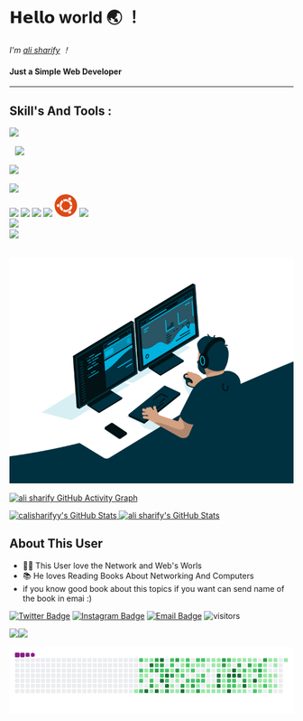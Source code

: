 # 𝗛𝗲𝗹𝗹𝗼 <b>world</b> 🌏 ！ 

*I'm [ali sharify](https://github.com/alisharify7) ！*

#### Just a Simple Web Developer  

---

## Skill's And Tools :
<div>
<code><img  height="50" src="https://lenguajecss.com/assets/logo.svg"></code>

  <code style="margin:0 10px;" ><img  height="50" src="http://soud.ir/filemanager/photos/shares/Armin%20zarei/1216733.png"></code>

<code><img height="50" src="https://cms.rootstack.com/sites/default/files/inline-images/javascript%20logo_0.png"></code>

<code><img height="50" src="https://camo.githubusercontent.com/bec2c92468d081617cb3145a8f3d8103e268bca400f6169c3a68dc66e05c971e/68747470733a2f2f76352e676574626f6f7473747261702e636f6d2f646f63732f352e302f6173736574732f6272616e642f626f6f7473747261702d6c6f676f2d736861646f772e706e67"></code>  
<code><img height="40" src="https://naysan.ca/wp-content/uploads/2020/10/flask_banner.png"></code> 
<code><img height="50" src="https://upload.wikimedia.org/wikipedia/commons/thumb/0/0a/Python.svg/1200px-Python.svg.png"></code> 
<code><img height="50" src="https://www.britefish.net/wp-content/uploads/2019/07/logo-c-1.png"></code>
<code><img height="45" src="https://www.avenga.com/wp-content/uploads/2020/11/C-Sharp.png"></code>
<code><img height="40" src="https://raw.githubusercontent.com/github/explore/80688e429a7d4ef2fca1e82350fe8e3517d3494d/topics/ubuntu/ubuntu.png"></code>
<code><img height="40" src="https://cdn.svgporn.com/logos/visual-studio-code.svg"></code>   
<code><img height="40" src="https://upload.wikimedia.org/wikipedia/commons/thumb/3/38/SQLite370.svg/1200px-SQLite370.svg.png"></code>    
<code><img height="40" src="https://www.jodayn.com/wp-content/uploads/2018/05/0009087_course-comptia-network-v6-n10-006-1.jpeg"></code>
</div>
<br>

<img width='650px' height='400px' src='https://raw.githubusercontent.com/CodeWithEmad/CodeWithEmad/main/code.gif' >

[![ali sharify GitHub Activity Graph](https://activity-graph.herokuapp.com/graph?username=alisharify7&bg_color=22272e&title_color=FFFFFF&text_color=FFFFFF)](https://git.io/praveenscience)

<a href="https://github.com/alisharify7">
  <img  src="https://github-readme-stats.vercel.app/api?username=alisharify7&show_icons=true&line_height=30&count_private=true&title_color=ab72c0&text_color=ab72c0&icon_color=6aa6f8&bg_color=22272e" alt="calisharifyy's GitHub Stats" />
</a>

<a href="https://github.com/alisharify7">
  <img  src="https://github-readme-stats.vercel.app/api/top-langs/?username=alisharify7&title_color=ab72c0&text_color=ab72c0&icon_color=6aa6f8&bg_color=22272e" alt="ali sharify's GitHub Stats" />
</a>


## About This User

- 👨‍💻 This User love the Network and Web's Worls
- :books: He loves Reading Books About Networking And Computers 
- if you know good book about this topics if you want can send name of the book in emai :)


[![Twitter Badge](https://img.shields.io/badge/-Twitter-1da1f2?style=flat-square&labelColor=1da1f2&logo=twitter&logoColor=white&link=https://twitter.com/Yaronzz)](https://twitter.com/alisharify7)
[![Instagram Badge](https://img.shields.io/badge/-Instagram-purple?style=flat&logo=instagram&logoColor=white&link=https://instagram.com/ali._.sharify/)](https://instagram.com/ali._.sharify)
[![Email Badge](https://img.shields.io/badge/-Email-c14438?style=flat-square&logo=Gmail&logoColor=white&link=mailto:yaronhuang@foxmail.com)](mailto:alisharifyoffcial@gmail.com)
![visitors](https://visitor-badge.laobi.icu/badge?page_id=alisharifyy)

<a href="https://www.twitter.com/alisharify7" target="_blank" rel="noreferrer"><img src="https://img.shields.io/twitter/follow/alisharify7?logo=twitter&style=for-the-badge&color=0891b2&labelColor=1c1917"/></a><a href="https://www.github.com/alisharify7" target="_blank" rel="noreferrer"><img src="https://img.shields.io/github/followers/alisharify7?logo=github&style=for-the-badge&color=0891b2&labelColor=1c1917" /></a>

![snake gif](https://github.com/alisharifyy/alisharifyy/blob/output/github-contribution-grid-snake.gif)
